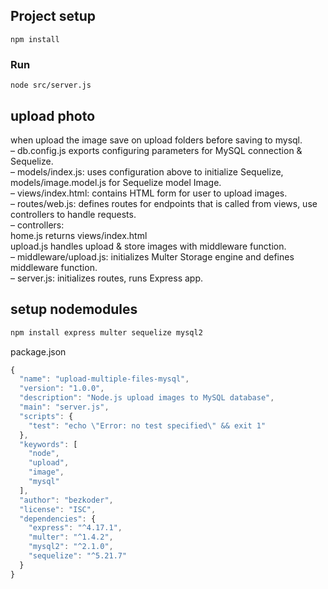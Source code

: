 ## Project setup
```
npm install
```

### Run
```
node src/server.js
```
## upload photo
when upload the image save on upload folders before saving to mysql.<br>
– db.config.js exports configuring parameters for MySQL connection & Sequelize.<br>
– models/index.js: uses configuration above to initialize Sequelize, models/image.model.js for Sequelize model Image.<br>
– views/index.html: contains HTML form for user to upload images.<br>
– routes/web.js: defines routes for endpoints that is called from views, use controllers to handle requests.<br>
– controllers:<br>
home.js returns views/index.html <br>
upload.js handles upload & store images with middleware function.<br>
– middleware/upload.js: initializes Multer Storage engine and defines middleware function.<br>
– server.js: initializes routes, runs Express app.<br>

## setup nodemodules
```javascript
npm install express multer sequelize mysql2
```
package.json
```javascript
{
  "name": "upload-multiple-files-mysql",
  "version": "1.0.0",
  "description": "Node.js upload images to MySQL database",
  "main": "server.js",
  "scripts": {
    "test": "echo \"Error: no test specified\" && exit 1"
  },
  "keywords": [
    "node",
    "upload",
    "image",
    "mysql"
  ],
  "author": "bezkoder",
  "license": "ISC",
  "dependencies": {
    "express": "^4.17.1",
    "multer": "^1.4.2",
    "mysql2": "^2.1.0",
    "sequelize": "^5.21.7"
  }
}
```
